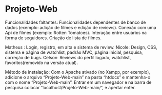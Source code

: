 # Projeto-Web

Funcionalidades faltantes: 
Funcionalidades dependentes de banco de dados (exemplo: adição de filmes e edição de reviews).
Conexão com uma Api de filmes (exemplo: Rotten Tomatoes).
Interação entre usuários na forma de seguidores.
Criação de lista de filmes. 






Matheus : Login, registro, em alta e sistema de review.
Nicole: Design, CSS, sistema e página de watchlist, padrão MVC, página inicial, pesquisa, correção de bugs.
Celson: Reviews do perfil logado, watchlist, favoritos(removido na versão atual). 


Método de instalação:
Com o Apache ativado (no Xampp, por exemplo), adicione o arquivo  “Projeto-Web-main” na pasta “htdocs” e mantenha-o com o nome “Projeto-Web-main”. Entrar em um navegador e na barra de pesquisa colocar “localhost/Projeto-Web-main/”, e apertar enter.
